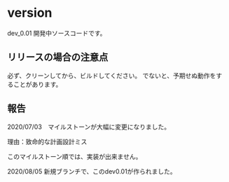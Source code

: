 # version
dev_0.01
開発中ソースコードです。

## リリースの場合の注意点

必ず、クリーンしてから、ビルドしてください。
でないと、予期せぬ動作をすることがあります。


## 報告
2020/07/03　マイルストーンが大幅に変更になりました。

理由：致命的な計画設計ミス

このマイルストーン順では、実装が出来ません。

2020/08/05 新規ブランチで、このdev0.01が作られました。　
